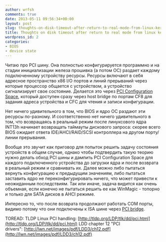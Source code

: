 ```yaml
---
author: wrfsh
comments: true
date: 2013-05-11 09:56:34+00:00
layout: post
slug: thoughts-on-disk-timeout-after-return-to-real-mode-from-linux-kernel
title: Thoughts on disk timeout after return to real mode from linux kernel
wordpress_id: 2
categories:
- BIOS
- device state
---
```


Читаю про PCI шину. Она полностью конфигурируется программно и на стадии инициализации железа прошивка (а потом ОС) раздает каждому подключенному устройству ресурсы. Ресурсы включают в себя адресное пространство x86 I/O портов и линий прерываний через которые процессор общается с устройством, а устройство сигнализирует свое состояние. Делается это через [PCI Configuration Space](http://en.wikipedia.org/wiki/PCI_configuration_space), который доступен сразу через host bridge по портам CF8 для задания адреса устройства и CFC для чтения и записи конфигурации.

Нет ничего удивительного в том, что BIOS и ядро ОС раздают эти ресурсы по-разному. И соответственно нет ничего удивительного в том, что возвращаясь в реальный режим после линуксового ядра INT13h начинает возвращать таймауты дискового запроса: скорее всего BIOS ожидает ответа IDE/AHCI/RAID/SCSI контроллера на другом порту/линии прерывания.

Вообще это звучит как приговор для попыток решить задачу состояния устройств в общем случае, однако чтобы подтвердить такую теорию нужно делать обход PCI шины и дампить PCI Configuration Space для каждого подключенного устройства до загрузки ядра и после возврата в реальный режим и сравнивать их. Далее можно либо пытаться вернуть конфигурацию к предыдущим значениям, либо пытаться заставить ядро не переконфигурировать ничего, что может привести к неожиданным последствиям. Так или иначе, задача видится как очень объемная, если конечно не пытаться решить ее как WinMagic - топорно и только для SATA дисков в AHCI режиме.

Интересно то, что после возврата продолжают работать COM порты, видимо потому что они подключены к ISA шине через [PCI bridge](http://en.wikipedia.org/wiki/Conventional_PCI).

TOREAD:
TLDP Linux PCI handling: [http://tldp.org/LDP/tlk/dd/pci.html](http://tldp.org/LDP/tlk/dd/pci.html)
LDD chapter 12 "PCI drivers": [http://lwn.net/images/pdf/LDD3/ch12.pdf](http://lwn.net/images/pdf/LDD3/ch12.pdf)

